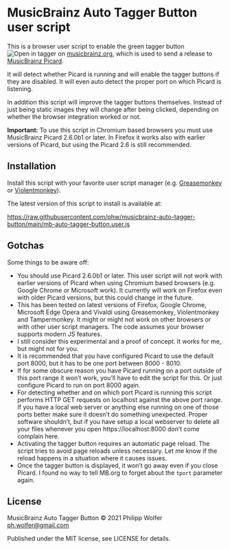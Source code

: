 # MusicBrainz Auto Tagger Button user script

This is a browser user script to enable the green tagger button ![Open in tagger](https://staticbrainz.org/MB/mblookup-tagger-b8fe559.png)
on [musicbrainz.org](https://musicbrainz.org), which is used to send a release to [MusicBrainz Picard](https://picard.musicbrainz.org).

It will detect whether Picard is running and will enable the tagger buttons if they are disabled. It
will even auto detect the proper port on which Picard is listening.

In addition this script will improve the tagger buttons themselves. Instead of just being static images
they will change after being clicked, depending on whether the browser integration worked or not.

**Important:** To use this script in Chromium based browsers you must use MusicBrainz Picard 2.6.0b1 or later.
  In Firefox it works also with earlier versions of Picard, but using the Picard 2.6 is still recommended.


## Installation

Install this script with your favorite user script manager (e.g. [Greasemonkey](https://www.greasespot.net/)
or [Violentmonkey](https://violentmonkey.github.io/)).

The latest version of this script to install is available at:

https://raw.githubusercontent.com/phw/musicbrainz-auto-tagger-button/main/mb-auto-tagger-button.user.js


## Gotchas

Some things to be aware off:

- You should use Picard 2.6.0b1 or later. This user script will not work with earlier versions of
  Picard when using Chromium based browsers (e.g. Google Chrome or Microsoft work). It currently
  will work on Firefox even with older Picard versions, but this could change in the future.
- This has been tested on latest versions of Firefox, Google Chrome, Microsoft Edge Opera and Vivaldi
  using Greasemonkey, Violentmonkey and Tampermonkey. It might or might not work on other browsers or
  with other user script managers. The code assumes your browser supports modern JS features.
- I still consider this experimental and a proof of concept. It works for me, but might not for you.
- It is recommended that you have configured Picard to use the default port 8000, but it has to be
  one port between 8000 - 8010.
- If for some obscure reason you have Picard running on a port outside of this port range it won’t
  work, you’ll have to edit the script for this. Or just configure Picard to run on port 8000 again.
- For detecting whether and on which port Picard is running this script performs HTTP GET requests
  on localhost against the above port range. If you have a local web server or anything else
  running on one of those ports better make sure it doesn’t do something unexpected. Proper software
  shouldn’t, but if you have setup a local webserver to delete all your files whenever you open
  https://localhost:8000 don’t come complain here.
- Activating the tagger button requires an automatic page reload. The script tries to avoid page
  reloads unless necessary. Let me know if the reload happens in a situation where it causes issues.
- Once the tagger button is displayed, it won’t go away even if you close Picard. I found no way to
  tell MB.org to forget about the `tport` parameter again.


## License

MusicBrainz Auto Tagger Button © 2021 Philipp Wolfer <ph.wolfer@gmail.com>

Published under the MIT license, see LICENSE for details.
